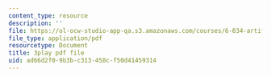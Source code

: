 ```yaml
---
content_type: resource
description: ''
file: https://ol-ocw-studio-app-qa.s3.amazonaws.com/courses/6-034-artificial-intelligence-fall-2010/ad66d2f09b3bc313458cf50d41459314_PimSbFGrwXM.pdf
file_type: application/pdf
resourcetype: Document
title: 3play pdf file
uid: ad66d2f0-9b3b-c313-458c-f50d41459314
---
```

